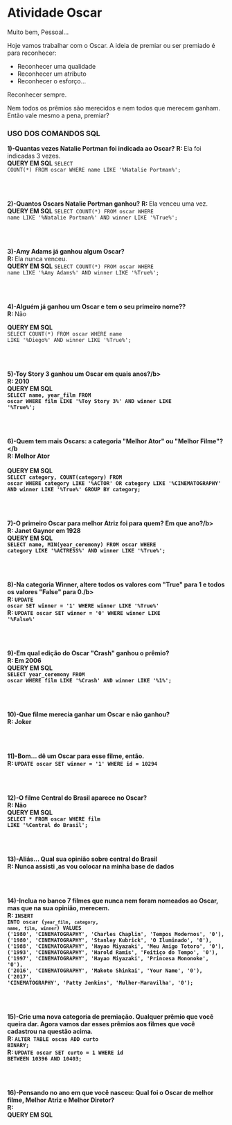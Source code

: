 # Atividade Oscar

Muito bem, Pessoal... 

Hoje vamos trabalhar com o Oscar.
A ideia de premiar ou ser premiado é para reconhecer:
- Reconhecer uma qualidade
- Reconhecer um atributo
- Reconhecer o esforço... 

Reconhecer sempre.

Nem todos os prêmios são merecidos e nem todos que merecem ganham. 
Então vale mesmo a pena, premiar? 


<h3>USO DOS COMANDOS SQL</h3>

<b>1)-Quantas vezes Natalie Portman foi indicada ao Oscar?</b>
<b>R: </b>Ela foi indicadas 3 vezes. <br>
<b>QUERY EM SQL</b>
<code>SELECT COUNT(*) FROM oscar WHERE name LIKE '%Natalie Portman%';</code>

<br><br>

<b>2)-Quantos Oscars Natalie Portman ganhou?</b>
<b>R: </b>Ela venceu uma vez. <br> 
<b>QUERY EM SQL</b>
<code>SELECT COUNT(*) FROM oscar WHERE name LIKE '%Natalie Portman%' AND winner LIKE '%True%';</code>

<br><br>

<b>3)-Amy Adams já ganhou algum Oscar?</b><br>
<b>R: </b>Ela nunca venceu. <br>
<b>QUERY EM SQL</b>
<code>SELECT COUNT(*) FROM oscar WHERE name LIKE '%Amy Adams%' AND winner LIKE '%True%';</code>

<br><br>

<b>4)-Alguém já ganhou um Oscar e tem o seu primeiro nome??</b><br>
<b>R: </b>Não <br>

<b>QUERY EM SQL</b><br>
<code>SELECT COUNT(*) FROM oscar WHERE name LIKE '%Diego%' AND winner LIKE '%True%';</code>

<br><br>


<b>5)-Toy Story 3 ganhou um Oscar em quais anos?/b><br>
<b>R: </b>2010 <br>
<b>QUERY EM SQL</b><br>
<code>SELECT name, year_film FROM oscar WHERE film LIKE '%Toy Story 3%' AND winner LIKE '%True%';</code>

<br><br>
  
<b>6)-Quem tem mais Oscars: a categoria "Melhor Ator" ou "Melhor Filme"?</b <br>
<b>R: </b>Melhor Ator <br>  
<b>QUERY EM SQL</b><br>
<code>SELECT category, COUNT(category) FROM oscar WHERE category LIKE '%ACTOR' OR category LIKE '%CINEMATOGRAPHY' AND winner LIKE '%True%' GROUP BY category;</code>

<br><br>
 
<b>7)-O primeiro Oscar para melhor Atriz foi para quem? Em que ano?/b><br>
<b>R: </b>Janet Gaynor em 1928<br>
<b>QUERY EM SQL</b><br>
<code>SELECT name, MIN(year_ceremony) FROM oscar WHERE category LIKE '%ACTRESS%' AND winner LIKE '%True%';</code>

<br><br>

<b>8)-Na categoria Winner, altere todos os valores com "True" para 1 e todos os valores "False" para 0./b><br>
<b>R: </b> <code>UPDATE  oscar SET winner = '1' WHERE winner LIKE '%True%'</code><br>
<b>R: </b> <code>UPDATE  oscar SET winner = '0' WHERE winner LIKE '%False%'</code>
  
<br><br>

 
<b>9)-Em qual edição do Oscar "Crash" ganhou o prêmio?</b><br>
<b>R: </b>Em 2006<br>
<b>QUERY EM SQL</b><br>
<code>SELECT year_ceremony FROM oscar WHERE film LIKE '%Crash' AND winner LIKE '%1%';</code>

<br><br>

<b>10)-Que filme merecia ganhar um Oscar e não ganhou?</b><br>
<b>R: </b>Joker<br>

<br><br>

<b>11)-Bom... dê um Oscar para esse filme, então.</b><br>
<b>R: </b> <code>UPDATE oscar SET winner = '1' WHERE id = 10294</code>

<br><br>
  
<b>12)-O filme Central do Brasil aparece no Oscar?</b><br>
<b>R: </b>Não<br>
<b>QUERY EM SQL</b><br>
<code>SELECT * FROM oscar WHERE film LIKE '%Central do Brasil';</code>
  
<br><br>

<b>13)-Aliás... Qual sua opinião sobre central do Brasil</b><br>
<b>R: </b>Nunca assisti ,as vou colocar na minha base de dados<br>

<br><br>
  
<b>14)-Inclua no banco 7 filmes que nunca nem foram nomeados ao Oscar, mas que na sua opinião, merecem.</b><br>
 <b>R: </b><code>INSERT INTO oscar (`year_film`, `category`, `name`, `film`, `winner`) VALUES ('1980', 'CINEMATOGRAPHY', 'Charles Chaplin', 'Tempos Modernos', '0'), ('1980', 'CINEMATOGRAPHY', 'Stanley Kubrick', 'O Iluminado', '0'), ('1988', 'CINEMATOGRAPHY', 'Hayao Miyazaki', 'Meu Amigo Totoro', '0'), ('1993', 'CINEMATOGRAPHY', 'Harold Ramis', 'Feitiço do Tempo', '0'), ('1997', 'CINEMATOGRAPHY', 'Hayao Miyazaki', 'Princesa Mononoke', '0'), ('2016', 'CINEMATOGRAPHY', 'Makoto Shinkai', 'Your Name', '0'), ('2017', 'CINEMATOGRAPHY', 'Patty Jenkins', 'Mulher-Maravilha', '0');</code>  

<br><br>
  
<b>15)-Crie uma nova categoria de premiação. Qualquer prêmio que você queira dar. Agora vamos dar esses prêmios aos filmes que você cadastrou na questão acima.</b><br>
<b>R: </b><code>ALTER TABLE oscas ADD curto BINARY;</code>  <br>
<b>R: </b><code>UPDATE oscar SET curto = 1 WHERE id BETWEEN 10396 AND 10403;</code>  
  
<br><br>  
  
 
 <b>16)-Pensando no ano em que você nasceu: Qual foi o Oscar de melhor filme, Melhor Atriz e Melhor Diretor?</b><br>
<b>R: </b><br>
<b>QUERY EM SQL</b><br>
<code></code>
  
<br><br>
  
  
  
  
  
  
  
